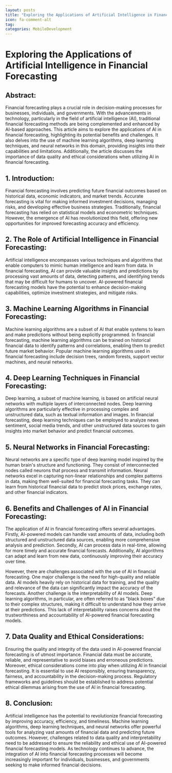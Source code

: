 ```yaml
---
layout: posts
title: "Exploring the Applications of Artificial Intelligence in Financial Forecasting"
icon: fa-comment-alt
tag:      
categories: MobileDevelopment
---
```



# Exploring the Applications of Artificial Intelligence in Financial Forecasting

## Abstract:
Financial forecasting plays a crucial role in decision-making processes for businesses, individuals, and governments. With the advancements in technology, particularly in the field of artificial intelligence (AI), traditional financial forecasting methods are being complemented and enhanced by AI-based approaches. This article aims to explore the applications of AI in financial forecasting, highlighting its potential benefits and challenges. It also delves into the use of machine learning algorithms, deep learning techniques, and neural networks in this domain, providing insights into their capabilities and limitations. Additionally, the article discusses the importance of data quality and ethical considerations when utilizing AI in financial forecasting.

## 1. Introduction:
Financial forecasting involves predicting future financial outcomes based on historical data, economic indicators, and market trends. Accurate forecasting is vital for making informed investment decisions, managing risks, and developing effective business strategies. Traditionally, financial forecasting has relied on statistical models and econometric techniques. However, the emergence of AI has revolutionized this field, offering new opportunities for improved forecasting accuracy and efficiency.

## 2. The Role of Artificial Intelligence in Financial Forecasting:
Artificial intelligence encompasses various techniques and algorithms that enable computers to mimic human intelligence and learn from data. In financial forecasting, AI can provide valuable insights and predictions by processing vast amounts of data, detecting patterns, and identifying trends that may be difficult for humans to uncover. AI-powered financial forecasting models have the potential to enhance decision-making capabilities, optimize investment strategies, and mitigate risks.

## 3. Machine Learning Algorithms in Financial Forecasting:
Machine learning algorithms are a subset of AI that enable systems to learn and make predictions without being explicitly programmed. In financial forecasting, machine learning algorithms can be trained on historical financial data to identify patterns and correlations, enabling them to predict future market behavior. Popular machine learning algorithms used in financial forecasting include decision trees, random forests, support vector machines, and neural networks.

## 4. Deep Learning Techniques in Financial Forecasting:
Deep learning, a subset of machine learning, is based on artificial neural networks with multiple layers of interconnected nodes. Deep learning algorithms are particularly effective in processing complex and unstructured data, such as textual information and images. In financial forecasting, deep learning techniques can be employed to analyze news sentiment, social media trends, and other unstructured data sources to gain insights into market behavior and predict financial outcomes.

## 5. Neural Networks in Financial Forecasting:
Neural networks are a specific type of deep learning model inspired by the human brain's structure and functioning. They consist of interconnected nodes called neurons that process and transmit information. Neural networks excel in capturing non-linear relationships and complex patterns in data, making them well-suited for financial forecasting tasks. They can learn from historical financial data to predict stock prices, exchange rates, and other financial indicators.

## 6. Benefits and Challenges of AI in Financial Forecasting:
The application of AI in financial forecasting offers several advantages. Firstly, AI-powered models can handle vast amounts of data, including both structured and unstructured data sources, enabling more comprehensive analysis and prediction. Secondly, AI can process data in real-time, allowing for more timely and accurate financial forecasts. Additionally, AI algorithms can adapt and learn from new data, continuously improving their accuracy over time.

However, there are challenges associated with the use of AI in financial forecasting. One major challenge is the need for high-quality and reliable data. AI models heavily rely on historical data for training, and the quality and relevance of the data can significantly impact the accuracy of the forecasts. Another challenge is the interpretability of AI models. Deep learning algorithms, in particular, are often referred to as "black boxes" due to their complex structures, making it difficult to understand how they arrive at their predictions. This lack of interpretability raises concerns about the trustworthiness and accountability of AI-powered financial forecasting models.

## 7. Data Quality and Ethical Considerations:
Ensuring the quality and integrity of the data used in AI-powered financial forecasting is of utmost importance. Financial data must be accurate, reliable, and representative to avoid biases and erroneous predictions. Moreover, ethical considerations come into play when utilizing AI in financial forecasting. It is essential to use AI responsibly, ensuring transparency, fairness, and accountability in the decision-making process. Regulatory frameworks and guidelines should be established to address potential ethical dilemmas arising from the use of AI in financial forecasting.

## 8. Conclusion:
Artificial intelligence has the potential to revolutionize financial forecasting by improving accuracy, efficiency, and timeliness. Machine learning algorithms, deep learning techniques, and neural networks offer powerful tools for analyzing vast amounts of financial data and predicting future outcomes. However, challenges related to data quality and interpretability need to be addressed to ensure the reliability and ethical use of AI-powered financial forecasting models. As technology continues to advance, the integration of AI into financial forecasting processes will become increasingly important for individuals, businesses, and governments seeking to make informed financial decisions.